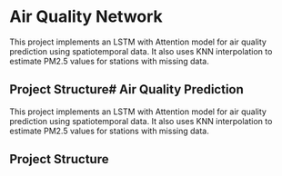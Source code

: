 # Air Quality Network

This project implements an LSTM with Attention model for air quality prediction using spatiotemporal data. It also uses KNN interpolation to estimate PM2.5 values for stations with missing data.

## Project Structure# Air Quality Prediction

This project implements an LSTM with Attention model for air quality prediction using spatiotemporal data. It also uses KNN interpolation to estimate PM2.5 values for stations with missing data.

## Project Structure